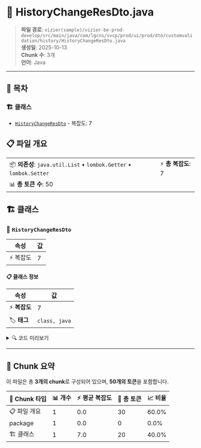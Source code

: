 # 📄 HistoryChangeResDto.java

> **파일 경로**: `vizier(sample)/vizier-be-prod-develop/src/main/java/com/lgcns/svcp/prod/ui/prod/dto/customvalidation/history/HistoryChangeResDto.java`  
> **생성일**: 2025-10-13  
> **Chunk 수**: 3개  
> **언어**: Java
---

## 📑 목차

### 🏗️ 클래스
- [`HistoryChangeResDto`](#class-historychangeresdto) - 복잡도: 7

## 📋 파일 개요

| | |
|--|--|
| 📦 **의존성**: `java.util.List` • `lombok.Getter` • `lombok.Setter` | ⚡ **총 복잡도**: 7 |
| 📊 **총 토큰 수**: 50 |  |



## 🏗️ 클래스

### <a id="class-historychangeresdto"></a>🎯 `HistoryChangeResDto`

| 속성 | 값 |
|------|----|
| ⚡ 복잡도 | 7 |



#### 📋 클래스 정보

| 속성 | 값 |
|------|----|
| ⚡ **복잡도** | 7 || 📍 **라인 범위** | 10-10 |
| 🏷️ **태그** | `class, java` |

<details>
<summary>🔍 코드 미리보기</summary>

```java
public class HistoryChangeResDto {
	
	private String changeTypeName;
	private String chgDeptName;
	private String chgUser;
	private List<ValueChangeDto> values;
	private List<AttributeChangeDto> attributes;
}...
```

**Chunk 정보**
- 🆔 **ID**: `386cbf2bfde4`
- 📍 **라인**: 10-10
- 📊 **토큰**: 20
- 🏷️ **태그**: `class, java`

</details>

---





## 🧩 Chunk 요약

이 파일은 총 **3개의 chunk**로 구성되어 있으며, **50개의 토큰**을 포함합니다.

| 🧩 Chunk 타입 | 📊 개수 | ⚡ 평균 복잡도 | 📝 총 토큰 | 📈 비율 |
|---------------|--------|-------------|----------|--------|
| 📋 파일 개요 | 1 | 0.0 | 30 | 60.0% |
| package | 1 | 0.0 | 0 | 0.0% |
| 🏗️ 클래스 | 1 | 7.0 | 20 | 40.0% |

